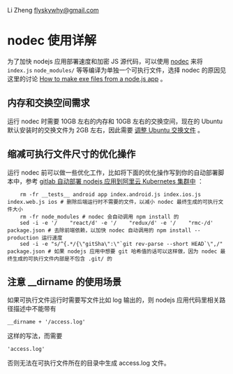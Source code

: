 Li Zheng flyskywhy@gmail.com

# nodec 使用详解
为了加快 nodejs 应用部署速度和加密 JS 源代码，可以使用 [nodec](https://github.com/pmq20/node-packer) 来将 `index.js` `node_modules/` 等等编译为单独一个可执行文件，选择 nodec 的原因见这里的讨论 [How to make exe files from a node.js app](https://stackoverflow.com/questions/8173232/how-to-make-exe-files-from-a-node-js-app) 。

## 内存和交换空间需求
运行 nodec 时需要 10GB 左右的内存和 10GB 左右的交换空间，现在的 Ubuntu 默认安装时的交换文件为 2GB 左右，因此需要 [调整 Ubuntu 交换文件](../../../Os/Linux/调整Ubuntu交换文件.md) 。

## 缩减可执行文件尺寸的优化操作
运行 nodec 前可以做一些优化工作，比如将下面的优化操作写到你的自动部署脚本中，参考 [gitlab 自动部署 nodejs 应用到阿里云 Kubernetes 集群中](../../配置管理/Git/GitLab自动部署nodejs应用到阿里云Kubernetes集群中.md) ：
```
    rm -fr __tests__ android app index.android.js index.ios.js index.web.js ios # 删除后端运行时不需要的文件，以减小 nodec 最终生成的可执行文件大小
    rm -fr node_modules # nodec 会自动调用 npm install 的
    sed -i -e '/    "react/d' -e '/    "redux/d' -e '/    "rmc-/d' package.json # 去除前端依赖，以加快 nodec 自动调用的 npm install --production 运行速度
    sed -i -e "s/^{.*/{\"gitSha\":\"`git rev-parse --short HEAD`\",/" package.json # 如果 nodejs 应用中想要 git 哈希值的话可以这样做，因为 nodec 最终生成的可执行文件内部是不包含 .git/ 的
```
## 注意 __dirname 的使用场景
如果可执行文件运行时需要写文件比如 log 输出的，则 nodejs 应用代码里相关路径描述中不能带有

    __dirname + '/access.log'

这样的写法，而需要

    'access.log'

否则无法在可执行文件所在的目录中生成 access.log 文件。
